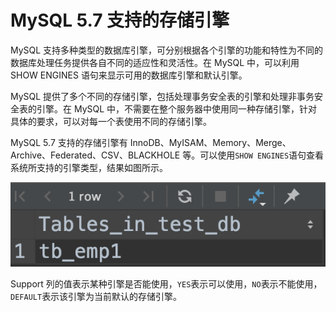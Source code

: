 # MySQL 5.7 支持的存储引擎

MySQL 支持多种类型的数据库引擎，可分别根据各个引擎的功能和特性为不同的数据库处理任务提供各自不同的适应性和灵活性。在 MySQL 中，可以利用 SHOW ENGINES 语句来显示可用的数据库引擎和默认引擎。  
  
MySQL 提供了多个不同的存储引擎，包括处理事务安全表的引擎和处理非事务安全表的引擎。在 MySQL 中，不需要在整个服务器中使用同一种存储引擎，针对具体的要求，可以对每一个表使用不同的存储引擎。  
  
MySQL 5.7 支持的存储引擎有 InnoDB、MyISAM、Memory、Merge、Archive、Federated、CSV、BLACKHOLE 等。可以使用`SHOW ENGINES`语句查看系统所支持的引擎类型，结果如图所示。

![](../../.gitbook/assets/image%20%2840%29.png)

Support 列的值表示某种引擎是否能使用，`YES`表示可以使用，`NO`表示不能使用，`DEFAULT`表示该引擎为当前默认的存储引擎。

